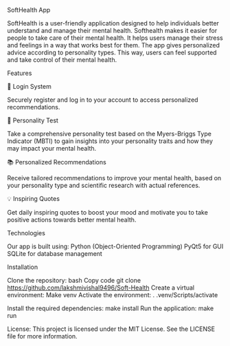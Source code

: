 SoftHealth App

 

SoftHealth is a user-friendly application designed to help individuals better understand and manage their mental health. 
Softhealth makes it easier for people to take care of their mental health. It helps users manage their stress and feelings in a way that works best for them. The app gives personalized advice according to personality types. This way, users can feel supported and take control of their mental health.

Features

🔐 Login System

Securely register and log in to your account to access personalized recommendations.

🧠 Personality Test

Take a comprehensive personality test based on the Myers-Briggs Type Indicator (MBTI) to gain insights into your personality traits and how they may impact your mental health.

📚 Personalized Recommendations

Receive tailored recommendations to improve your mental health, based on your personality type and scientific research with actual references.

💡 Inspiring Quotes

Get daily inspiring quotes to boost your mood and motivate you to take positive actions towards better mental health.



Technologies

Our app is built using:
Python (Object-Oriented Programming)
PyQt5 for GUI
SQLite for database management

Installation

Clone the repository:
bash
Copy code
git clone https://github.com/lakshmivishal9496/Soft-Health
Create a virtual environment:
Make venv
Activate the environment:
. .venv/Scripts/activate

Install the required dependencies:
make install
Run the application:
make run

License:
This project is licensed under the MIT License. See the LICENSE file for more information.
